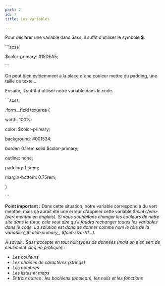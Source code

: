 ```yaml
---
part: 2
id: 7
title: Les variables

---
```

Pour déclarer une variable dans Sass, il suffit d'utiliser le symbole **$**.

\`\`\`scss

 $color-primary: #15DEA5;

\`\`\`

On peut bien évidemment à la place d'une couleur mettre du padding, une taille de texte...

Ensuite, il suffit d'utiliser notre variable dans le code.

\`\`\`scss

 .form__field textarea {

 width: 100%;

 color: $color-primary;

 background: #001534;

 border: 0.1rem solid $color-primary;

 outline: none;

 padding: 1.5rem;

 margin-bottom: 0.75rem;

 }

\`\`\`

**Point important :** Dans cette situation, notre variable correspond à du vert menthe, mais ça aurait été une erreur d'appeler cette variable <em>$mint</em> (vert menthe en anglais). Si nous souhaitons changer les couleurs de notre site dans le futur, cela veut dire qu'il faudra rechanger toutes les variables dans le code. La solution est donc de donner comme nom le rôle de la variable (_$color-primary_, _$font-size-h1_...).

À savoir : Sass accepte en tout huit types de données (mais on s'en sert de seulement cinq en pratique) :

* Les couleurs
* Les chaînes de caractères (strings)
* Les nombres
* Les listes et maps
* Et trois autres : les booléens (boolean), les nulls et les fonctions